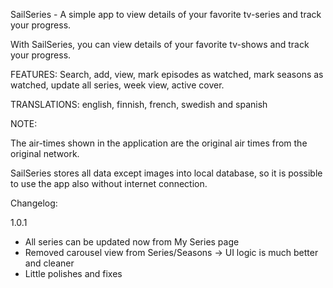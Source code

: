 SailSeries - A simple app to view details of your favorite tv-series and track your progress.

With SailSeries, you can view details of your favorite tv-shows and track your progress.

FEATURES:
Search, add, view, mark episodes as watched, mark seasons as watched, update all series, week view, active cover.

TRANSLATIONS:
english, finnish, french, swedish and spanish

NOTE:

The air-times shown in the application are the original air times from the original network.

SailSeries stores all data except images into local database, so it is possible to use the app also without internet connection.

Changelog:

1.0.1

- All series can be updated now from My Series page
- Removed carousel view from Series/Seasons -> UI logic is much better and cleaner
- Little polishes and fixes

